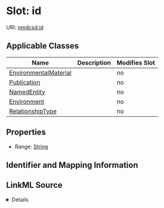 

# Slot: id

URI: [nmdcsd:id](http://w3id.org/ontogpt/nmdc-schema-dataid)



<!-- no inheritance hierarchy -->





## Applicable Classes

| Name | Description | Modifies Slot |
| --- | --- | --- |
| [EnvironmentalMaterial](EnvironmentalMaterial.md) |  |  no  |
| [Publication](Publication.md) |  |  no  |
| [NamedEntity](NamedEntity.md) |  |  no  |
| [Environment](Environment.md) |  |  no  |
| [RelationshipType](RelationshipType.md) |  |  no  |







## Properties

* Range: [String](String.md)





## Identifier and Mapping Information








## LinkML Source

<details>
```yaml
name: id
alias: id
domain_of:
- NamedEntity
- Publication
range: string

```
</details>